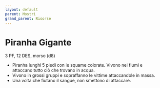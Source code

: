 ```yaml
---
layout: default
parent: Mostri
grand_parent: Risorse
---
```


# Piranha Gigante

3 PF, 12 DES, morso (d8)

- Piranha lunghi 5 piedi con le squame colorate. Vivono nei fiumi e attaccano tutto ciò che trovano in acqua.
- Vivono in grossi gruppi e sopraffanno le vittime attaccandole in massa.
- Una volta che fiutano il sangue, non smettono di attaccare.